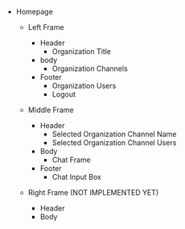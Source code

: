 - Homepage

  - Left Frame
    - Header
      - Organization Title
    - body
      - Organization Channels
    - Footer
      - Organization Users
      - Logout
  - Middle Frame

    - Header
      - Selected Organization Channel Name
      - Selected Organization Channel Users
    - Body
      - Chat Frame
    - Footer
      - Chat Input Box

  - Right Frame (NOT IMPLEMENTED YET)
    - Header
    - Body
